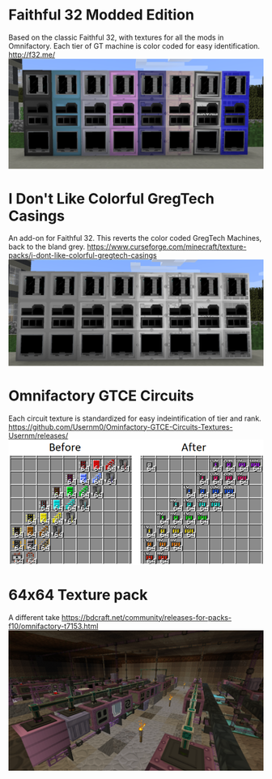# Faithful 32 Modded Edition
Based on the classic Faithful 32, with textures for all the mods in Omnifactory.  Each tier of GT machine is color coded for easy identification.
http://f32.me/
![F32](files/ResourcePacks/Faithful32.png)
 
# I Don't Like Colorful GregTech Casings
An add-on for Faithful 32.  This reverts the color coded GregTech Machines, back to the bland grey.
https://www.curseforge.com/minecraft/texture-packs/i-dont-like-colorful-gregtech-casings
![unF32](files/ResourcePacks/unFaithful.png)

# Omnifactory GTCE Circuits
Each circuit texture is standardized for easy indeintification of tier and rank.
https://github.com/Usernm0/Ominfactory-GTCE-Circuits-Textures-Usernm/releases/
![circuits](files/ResourcePacks/circuits.png)

# 64x64 Texture pack
A different take
https://bdcraft.net/community/releases-for-packs-f10/omnifactory-t7153.html
![64x](files/ResourcePacks/64x.png)

 




